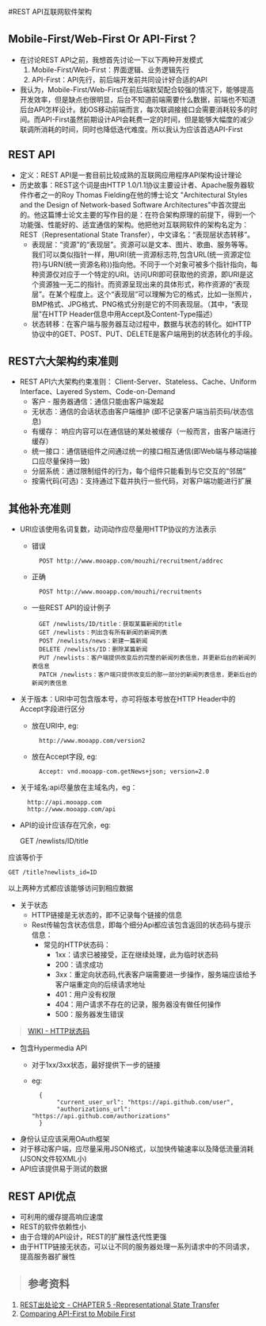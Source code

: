 #REST API互联网软件架构
## Mobile-First/Web-First Or API-First？
* 在讨论REST API之前，我想首先讨论一下以下两种开发模式
	1. Mobile-First/Web-First：界面逻辑、业务逻辑先行
	2. API-First：API先行，前后端开发前共同设计好合适的API
* 我认为，Mobile-First/Web-First在前后端默契配合较强的情况下，能够提高开发效率，但是缺点也很明显，后台不知道前端需要什么数据，前端也不知道后台API怎样设计。就iOS移动前端而言，每次联调接接口会需要消耗较多的时间。而API-First虽然前期设计API会耗费一定的时间，但是能够大幅度的减少联调所消耗的时间，同时也降低迭代难度。所以我认为应该首选API-First

## REST API
* 定义：REST API是一套目前比较成熟的互联网应用程序API架构设计理论
* 历史故事：REST这个词是由HTTP 1.0/1.1协议主要设计者、Apache服务器软件作者之一的Roy Thomas Fielding在他的博士论文 "Architectural Styles and the Design of Network-based Software Architectures"中首次提出的。他这篇博士论文主要的写作目的是：在符合架构原理的前提下，得到一个功能强、性能好的、适宜通信的架构。他把他对互联网软件的架构名定为：REST（Representational State Transfer），中文译名：“表现层状态转移”。
	* 表现层：“资源”的“表现层”。资源可以是文本、图片、歌曲、服务等等。我们可以类似指针一样，用URI(统一资源标志符,包含URL(统一资源定位符)与URN(统一资源名称))指向他。不同于一个对象可被多个指针指向，每种资源仅对应于一个特定的URI。访问URI即可获取他的资源，即URI是这个资源独一无二的指针。而资源呈现出来的具体形式，称作资源的“表现层”。在某个程度上。这个“表现层”可以理解为它的格式，比如一张照片，BMP格式、JPG格式、PNG格式分别是它的不同表现层。（其中，“表现层”在HTTP Header信息中用Accept及Content-Type描述）
	* 状态转移：在客户端与服务器互动过程中，数据与状态的转化。如HTTP协议中的GET、POST、PUT、DELETE是客户端用到的状态转化的手段。
		
## REST六大架构约束准则
* REST API六大架构约束准则： Client-Server、Stateless、Cache、Uniform Interface、Layered System、Code-on-Demand
	* 客户 - 服务器通信：通信只能由客户端发起
	* 无状态：通信的会话状态由客户端维护 (即不记录客户端当前页码/状态信息)
	* 有缓存： 响应内容可以在通信链的某处被缓存（一般而言，由客户端进行缓存）
	* 统一接口：通信链组件之间通过统一的接口相互通信(即Web端与移动端接口应尽量保持一致)
	* 分层系统：通过限制组件的行为，每个组件只能看到与它交互的“邻居”
	* 按需代码(可选)：支持通过下载并执行一些代码，对客户端功能进行扩展

## 其他补充准则
* URI应该使用名词复数，动词动作应尽量用HTTP协议的方法表示
	* 错误
				
			POST http://www.mooapp.com/mouzhi/recruitment/addrec
						
	* 正确
						
			POST http://www.mooapp.com/mouzhi/recruitments
		
	* 一些REST API的设计例子
					
			GET /newlists/ID/title：获取某篇新闻的title
			GET /newlists：列出含有所有新闻的新闻列表
			POST /newlists/news：新建一篇新闻
			DELETE /newlists/ID：删除某篇新闻
			PUT /newlists：客户端提供改变后的完整的新闻列表信息，并更新后台的新闻列表信息
			PATCH /newlists：客户端只提供改变后的那一部分的新闻列表信息，更新后台的新闻列表信息
				
* 关于版本：URI中可包含版本号，亦可将版本号放在HTTP Header中的Accept字段进行区分
	* 放在URI中, eg:
				
			http://www.mooapp.com/version2
					
	* 放在Accept字段, eg:
		
			Accept: vnd.mooapp-com.getNews+json; version=2.0
				
* 关于域名:api尽量放在主域名内，eg：
	
		http://api.mooapp.com
		http://www.mooapp.com/api

* API的设计应该存在冗余，eg:
						
	GET /newlists/ID/title
	
应该等价于
	
	GET /title?newlists_id=ID
	
以上两种方式都应该能够访问到相应数据
	
* 关于状态
	* HTTP链接是无状态的，即不记录每个链接的信息	 
	* Rest传输包含状态信息，即每个细分Api都应该包含返回的状态码与提示信息：
		* 常见的HTTP状态码：
			* 1xx：请求已被接受，正在继续处理，此为临时状态码
			* 200：请求成功
			* 3xx：重定向状态码,代表客户端需要进一步操作，服务端应该给予客户端重定向的后续请求地址
			* 401：用户没有权限
			* 404：用户请求不存在的记录，服务器没有做任何操作
			* 500：服务器发生错误

> [WIKI - HTTP状态码](https://zh.wikipedia.org/wiki/HTTP状态码) 
	
* 包含Hypermedia API
	* 对于1xx/3xx状态，最好提供下一步的链接
	* eg:
		
			{
				 "current_user_url": "https://api.github.com/user",
				 "authorizations_url": "https://api.github.com/authorizations"
			}
			
* 身份认证应该采用OAuth框架
* 对于移动客户端，应尽量采用JSON格式，以加快传输速率以及降低流量消耗(JSON文件较XML小)
* API应该提供易于测试的数据 

## REST API优点
* 可利用的缓存提高响应速度
* REST的软件依赖性小
* 由于合理的API设计，REST的扩展性迭代性更强
* 由于HTTP链接无状态，可以让不同的服务器处理一系列请求中的不同请求，提高服务器扩展性

> ## 参考资料
1. [REST出处论文 - CHAPTER 5 -Representational State Transfer](http://www.ics.uci.edu/~fielding/pubs/dissertation/rest_arch_style.htm)
2. [Comparing API-First to Mobile First](http://www.api-first.com/blog/comparing-api-first-to-mobile-first.html)
	
